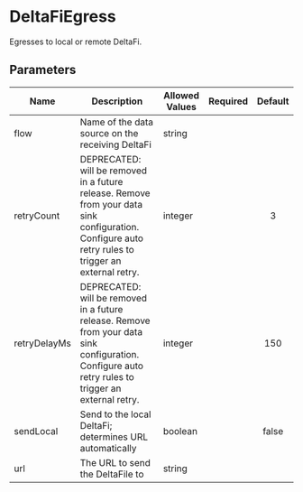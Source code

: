 # DeltaFiEgress
Egresses to local or remote DeltaFi.

## Parameters
| Name         | Description                                                                                                                                         | Allowed Values | Required | Default |
|--------------|-----------------------------------------------------------------------------------------------------------------------------------------------------|----------------|:--------:|:-------:|
| flow         | Name of the data source on the receiving DeltaFi                                                                                                    | string         |          |         |
| retryCount   | DEPRECATED: will be removed in a future release. Remove from your data sink configuration. Configure auto retry rules to trigger an external retry. | integer        |          | 3       |
| retryDelayMs | DEPRECATED: will be removed in a future release. Remove from your data sink configuration. Configure auto retry rules to trigger an external retry. | integer        |          | 150     |
| sendLocal    | Send to the local DeltaFi; determines URL automatically                                                                                             | boolean        |          | false   |
| url          | The URL to send the DeltaFile to                                                                                                                    | string         |          |         |

